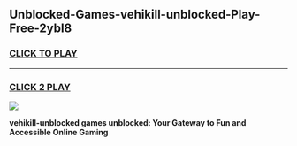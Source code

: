 
## Unblocked-Games-vehikill-unblocked-Play-Free-2ybl8
<h3>
<a href="https://premium76.site?title=vehikill-unblocked&ref=12A">CLICK TO PLAY</a></h3>
<hr>

<h3>
<a href="https://premium76.site?title=vehikill-unblocked&ref=12A">CLICK 2 PLAY</a>
  
</h3>

<a href="https://premium76.site?title=vehikill-unblocked&ref=12A"><img src="https://clearcache.store/games.png"></a>


**vehikill-unblocked games unblocked: Your Gateway to Fun and Accessible Online Gaming**
